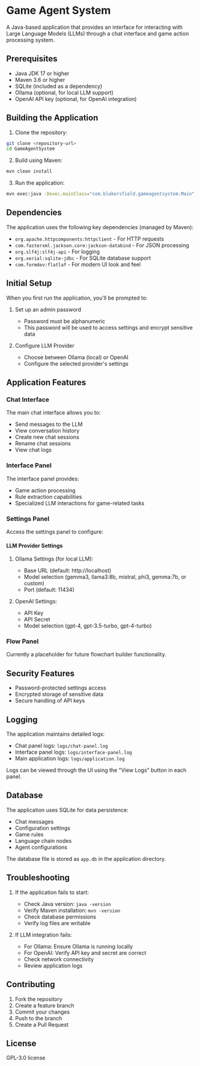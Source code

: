 # Game Agent System

A Java-based application that provides an interface for interacting with Large Language Models (LLMs) through a chat interface and game action processing system.

## Prerequisites

- Java JDK 17 or higher
- Maven 3.6 or higher
- SQLite (included as a dependency)
- Ollama (optional, for local LLM support)
- OpenAI API key (optional, for OpenAI integration)

## Building the Application

1. Clone the repository:
```bash
git clone <repository-url>
cd GameAgentSystem
```

2. Build using Maven:
```bash
mvn clean install
```

3. Run the application:
```bash
mvn exec:java -Dexec.mainClass="com.blakersfield.gameagentsystem.Main"
```

## Dependencies

The application uses the following key dependencies (managed by Maven):

- `org.apache.httpcomponents:httpclient` - For HTTP requests
- `com.fasterxml.jackson.core:jackson-databind` - For JSON processing
- `org.slf4j:slf4j-api` - For logging
- `org.xerial:sqlite-jdbc` - For SQLite database support
- `com.formdev:flatlaf` - For modern UI look and feel

## Initial Setup

When you first run the application, you'll be prompted to:

1. Set up an admin password
   - Password must be alphanumeric
   - This password will be used to access settings and encrypt sensitive data

2. Configure LLM Provider
   - Choose between Ollama (local) or OpenAI
   - Configure the selected provider's settings

## Application Features

### Chat Interface

The main chat interface allows you to:
- Send messages to the LLM
- View conversation history
- Create new chat sessions
- Rename chat sessions
- View chat logs

### Interface Panel

The interface panel provides:
- Game action processing
- Rule extraction capabilities
- Specialized LLM interactions for game-related tasks

### Settings Panel

Access the settings panel to configure:

#### LLM Provider Settings

1. Ollama Settings (for local LLM):
   - Base URL (default: http://localhost)
   - Model selection (gemma3, llama3:8b, mistral, phi3, gemma:7b, or custom)
   - Port (default: 11434)

2. OpenAI Settings:
   - API Key
   - API Secret
   - Model selection (gpt-4, gpt-3.5-turbo, gpt-4-turbo)

### Flow Panel

Currently a placeholder for future flowchart builder functionality.

## Security Features

- Password-protected settings access
- Encrypted storage of sensitive data
- Secure handling of API keys

## Logging

The application maintains detailed logs:
- Chat panel logs: `logs/chat-panel.log`
- Interface panel logs: `logs/interface-panel.log`
- Main application logs: `logs/application.log`

Logs can be viewed through the UI using the "View Logs" button in each panel.

## Database

The application uses SQLite for data persistence:
- Chat messages
- Configuration settings
- Game rules
- Language chain nodes
- Agent configurations

The database file is stored as `app.db` in the application directory.

## Troubleshooting

1. If the application fails to start:
   - Check Java version: `java -version`
   - Verify Maven installation: `mvn -version`
   - Check database permissions
   - Verify log files are writable

2. If LLM integration fails:
   - For Ollama: Ensure Ollama is running locally
   - For OpenAI: Verify API key and secret are correct
   - Check network connectivity
   - Review application logs

## Contributing

1. Fork the repository
2. Create a feature branch
3. Commit your changes
4. Push to the branch
5. Create a Pull Request

## License

 GPL-3.0 license
